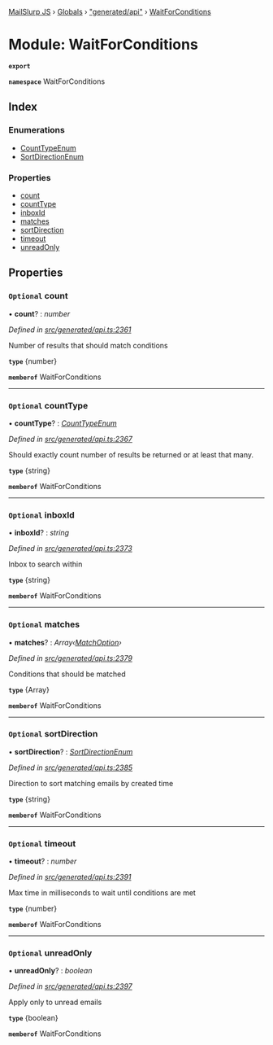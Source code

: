 [MailSlurp JS](../README.md) › [Globals](../globals.md) › ["generated/api"](_generated_api_.md) › [WaitForConditions](_generated_api_.waitforconditions.md)

# Module: WaitForConditions

**`export`** 

**`namespace`** WaitForConditions

## Index

### Enumerations

* [CountTypeEnum](../enums/_generated_api_.waitforconditions.counttypeenum.md)
* [SortDirectionEnum](../enums/_generated_api_.waitforconditions.sortdirectionenum.md)

### Properties

* [count](_generated_api_.waitforconditions.md#optional-count)
* [countType](_generated_api_.waitforconditions.md#optional-counttype)
* [inboxId](_generated_api_.waitforconditions.md#optional-inboxid)
* [matches](_generated_api_.waitforconditions.md#optional-matches)
* [sortDirection](_generated_api_.waitforconditions.md#optional-sortdirection)
* [timeout](_generated_api_.waitforconditions.md#optional-timeout)
* [unreadOnly](_generated_api_.waitforconditions.md#optional-unreadonly)

## Properties

### `Optional` count

• **count**? : *number*

*Defined in [src/generated/api.ts:2361](https://github.com/mailslurp/mailslurp-client-ts-js/blob/7141c32/src/generated/api.ts#L2361)*

Number of results that should match conditions

**`type`** {number}

**`memberof`** WaitForConditions

___

### `Optional` countType

• **countType**? : *[CountTypeEnum](../enums/_generated_api_.waitforconditions.counttypeenum.md)*

*Defined in [src/generated/api.ts:2367](https://github.com/mailslurp/mailslurp-client-ts-js/blob/7141c32/src/generated/api.ts#L2367)*

Should exactly count number of results be returned or at least that many.

**`type`** {string}

**`memberof`** WaitForConditions

___

### `Optional` inboxId

• **inboxId**? : *string*

*Defined in [src/generated/api.ts:2373](https://github.com/mailslurp/mailslurp-client-ts-js/blob/7141c32/src/generated/api.ts#L2373)*

Inbox to search within

**`type`** {string}

**`memberof`** WaitForConditions

___

### `Optional` matches

• **matches**? : *Array‹[MatchOption](_generated_api_.matchoption.md)›*

*Defined in [src/generated/api.ts:2379](https://github.com/mailslurp/mailslurp-client-ts-js/blob/7141c32/src/generated/api.ts#L2379)*

Conditions that should be matched

**`type`** {Array<MatchOption>}

**`memberof`** WaitForConditions

___

### `Optional` sortDirection

• **sortDirection**? : *[SortDirectionEnum](../enums/_generated_api_.waitforconditions.sortdirectionenum.md)*

*Defined in [src/generated/api.ts:2385](https://github.com/mailslurp/mailslurp-client-ts-js/blob/7141c32/src/generated/api.ts#L2385)*

Direction to sort matching emails by created time

**`type`** {string}

**`memberof`** WaitForConditions

___

### `Optional` timeout

• **timeout**? : *number*

*Defined in [src/generated/api.ts:2391](https://github.com/mailslurp/mailslurp-client-ts-js/blob/7141c32/src/generated/api.ts#L2391)*

Max time in milliseconds to wait until conditions are met

**`type`** {number}

**`memberof`** WaitForConditions

___

### `Optional` unreadOnly

• **unreadOnly**? : *boolean*

*Defined in [src/generated/api.ts:2397](https://github.com/mailslurp/mailslurp-client-ts-js/blob/7141c32/src/generated/api.ts#L2397)*

Apply only to unread emails

**`type`** {boolean}

**`memberof`** WaitForConditions
